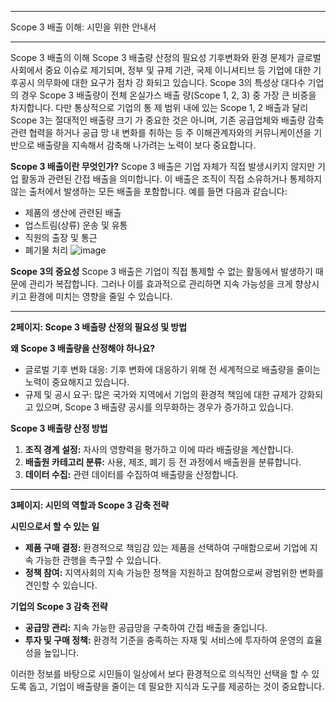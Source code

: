 
---

Scope 3 배출 이해: 시민을 위한 안내서

---

Scope 3 배출의 이해
Scope 3 배출량 산정의 필요성
기후변화와 환경 문제가 글로벌 사회에서 중요 이슈로 제기되며, 정부 및 규제 
기관, 국제 이니셔티브 등 기업에 대한 기후공시 의무화에 대한 요구가 점차 강
화되고 있습니다. 
Scope 3의 특성상 대다수 기업의 경우 Scope 3 배출량이 전체 온실가스 배출
량(Scope 1, 2, 3) 중 가장 큰 비중을 차지합니다. 다만 통상적으로 기업의 통
제 범위 내에 있는 Scope 1, 2 배출과 달리 Scope 3는 절대적인 배출량 크기
가 중요한 것은 아니며, 기존 공급업체와 배출량 감축 관련 협력을 하거나 공급
망 내 변화를 취하는 등 주 이해관계자와의 커뮤니케이션을 기반으로 배출량을 
지속해서 감축해 나가려는 노력이 보다 중요합니다.

**Scope 3 배출이란 무엇인가?**
Scope 3 배출은 기업 자체가 직접 발생시키지 않지만 기업 활동과 관련된 간접 배출을 의미합니다. 이 배출은 조직이 직접 소유하거나 통제하지 않는 출처에서 발생하는 모든 배출을 포함합니다. 예를 들면 다음과 같습니다:
- 제품의 생산에 관련된 배출
- 업스트림(상류) 운송 및 유통
- 직원의 출장 및 통근
- 폐기물 처리
![image](https://github.com/user-attachments/assets/6b2cf64e-2b5c-4583-b008-06e848271055)

**Scope 3의 중요성**
Scope 3 배출은 기업이 직접 통제할 수 없는 활동에서 발생하기 때문에 관리가 복잡합니다. 그러나 이를 효과적으로 관리하면 지속 가능성을 크게 향상시키고 환경에 미치는 영향을 줄일 수 있습니다.

---

**2페이지: Scope 3 배출량 산정의 필요성 및 방법**

**왜 Scope 3 배출량을 산정해야 하나요?**
- 글로벌 기후 변화 대응: 기후 변화에 대응하기 위해 전 세계적으로 배출량을 줄이는 노력이 중요해지고 있습니다.
- 규제 및 공시 요구: 많은 국가와 지역에서 기업의 환경적 책임에 대한 규제가 강화되고 있으며, Scope 3 배출량 공시를 의무화하는 경우가 증가하고 있습니다.

**Scope 3 배출량 산정 방법**
1. **조직 경계 설정:** 자사의 영향력을 평가하고 이에 따라 배출량을 계산합니다.
2. **배출원 카테고리 분류:** 사용, 제조, 폐기 등 전 과정에서 배출원을 분류합니다.
3. **데이터 수집:** 관련 데이터를 수집하여 배출량을 산정합니다.

---

**3페이지: 시민의 역할과 Scope 3 감축 전략**

**시민으로서 할 수 있는 일**
- **제품 구매 결정:** 환경적으로 책임감 있는 제품을 선택하여 구매함으로써 기업에 지속 가능한 관행을 촉구할 수 있습니다.
- **정책 참여:** 지역사회의 지속 가능한 정책을 지원하고 참여함으로써 광범위한 변화를 견인할 수 있습니다.

**기업의 Scope 3 감축 전략**
- **공급망 관리:** 지속 가능한 공급망을 구축하여 간접 배출을 줄입니다.
- **투자 및 구매 정책:** 환경적 기준을 충족하는 자재 및 서비스에 투자하여 운영의 효율성을 높입니다.

이러한 정보를 바탕으로 시민들이 일상에서 보다 환경적으로 의식적인 선택을 할 수 있도록 돕고, 기업이 배출량을 줄이는 데 필요한 지식과 도구를 제공하는 것이 중요합니다.

